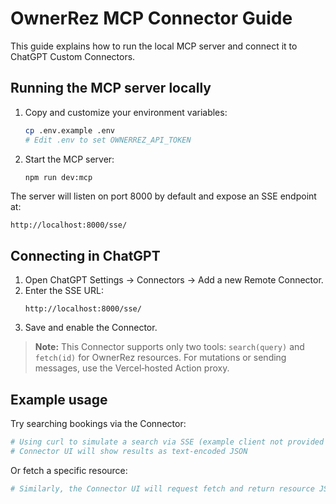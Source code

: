 # OwnerRez MCP Connector Guide

This guide explains how to run the local MCP server and connect it to ChatGPT Custom Connectors.

## Running the MCP server locally

1. Copy and customize your environment variables:
   ```bash
   cp .env.example .env
   # Edit .env to set OWNERREZ_API_TOKEN
   ```

2. Start the MCP server:
   ```bash
   npm run dev:mcp
   ```

The server will listen on port 8000 by default and expose an SSE endpoint at:

```
http://localhost:8000/sse/
```

## Connecting in ChatGPT

1. Open ChatGPT Settings → Connectors → Add a new Remote Connector.
2. Enter the SSE URL:
   ```
   http://localhost:8000/sse/
   ```
3. Save and enable the Connector.

> **Note:** This Connector supports only two tools: `search(query)` and `fetch(id)` for OwnerRez resources.
> For mutations or sending messages, use the Vercel‑hosted Action proxy.

## Example usage

Try searching bookings via the Connector:
```bash
# Using curl to simulate a search via SSE (example client not provided here)
# Connector UI will show results as text-encoded JSON
```

Or fetch a specific resource:
```bash
# Similarly, the Connector UI will request fetch and return resource JSON
```